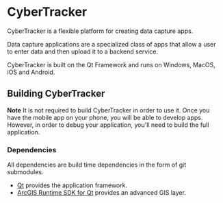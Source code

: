 # CyberTracker

CyberTracker is a flexible platform for creating data capture apps.

Data capture applications are a specialized class of apps that allow a user to enter data and then upload it to a backend service.

CyberTracker is built on the Qt Framework and runs on Windows, MacOS, iOS and Android.

## Building CyberTracker

**Note** It is not required to build CyberTracker in order to use it. Once you have the mobile app on your phone, you will be able to develop apps. However, in order to debug your application, you'll need to build the full application.

### Dependencies

All dependencies are build time dependencies in the form of git submodules.
* [Qt](https://www.qt.io/) provides the application framework.
* [ArcGIS Runtime SDK for Qt](https://developers.arcgis.com/qt/) provides an advanced GIS layer.
